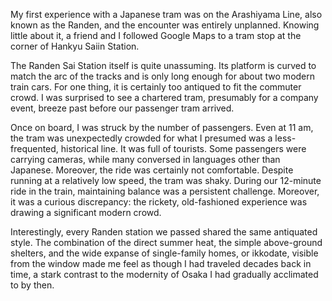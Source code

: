 My first experience with a Japanese tram was on the Arashiyama Line, also known as the Randen, and the encounter was entirely unplanned. Knowing little about it, a friend and I followed Google Maps to a tram stop at the corner of Hankyu Saiin Station. 

 The Randen Sai Station itself is quite unassuming. Its platform is curved to match the arc of the tracks and is only long enough for about two modern train cars. For one thing, it is certainly too antiqued to fit the commuter crowd. I was surprised to see a chartered tram, presumably for a company event, breeze past before our passenger tram arrived. 

 Once on board, I was struck by the number of passengers. Even at 11 am, the tram was unexpectedly crowded for what I presumed was a less-frequented, historical line. It was full of tourists. Some passengers were carrying cameras, while many conversed in languages other than Japanese. Moreover, the ride was certainly not comfortable. Despite running at a relatively low speed, the tram was shaky. During our 12-minute ride in the train, maintaining balance was a persistent challenge. Moreover, it was a curious discrepancy: the rickety, old-fashioned experience was drawing a significant modern crowd.

Interestingly, every Randen station we passed shared the same antiquated style. The combination of the direct summer heat, the simple above-ground shelters, and the wide expanse of single-family homes, or ikkodate, visible from the window made me feel as though I had traveled decades back in time, a stark contrast to the modernity of Osaka I had gradually acclimated to by then. 